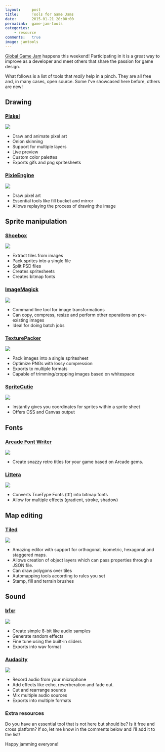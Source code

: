 ```yaml
---
layout:     post
title:      Tools for Game Jams
date:       2015-01-21 20:00:00
permalink:  game-jam-tools
categories: 
    - resource
comments:   true
image: jamtools
---
```




<a href="http://www.globalgamejam.org/" target="_blank">Global Game Jam</a> happens this weekend! Participating in it is a great way to improve as a developer and meet others that share the passion for game design.

What follows is a list of tools that *really* help in a pinch. They are all free and, in many cases, open source. Some I've showcased here before, others are new!

<h2>Drawing</h2>

<h3><a href="http://piskelapp.com/" target="_blank">Piskel</a></h3>


<a href="http://piskelapp.com/" target="_blank"><img src="{{site.baseurl}}/assets/tools/piskel.png" class="img_left"></a>

- Draw and animate pixel art
- Onion skinning
- Support for multiple layers
- Live preview
- Custom color palettes
- Exports gifs and png spritesheets

<div class="clear"></div>

<h3><a href="http://pixieengine.com/" target="_blank">PixieEngine</a></h3>

<a href="http://pixieengine.com/" target="_blank"><img src="{{site.baseurl}}/assets/tools/pixie.png" class="img_left"></a>

- Draw pixel art
- Essential tools like fill bucket and mirror
- Allows replaying the process of drawing the image

<div class="clear"></div>

<h2>Sprite manipulation</h2>

<h3><a href="http://renderhjs.net/shoebox/" target="_blank">Shoebox</a></h3>

<a href="http://renderhjs.net/shoebox/" target="_blank"><img src="{{site.baseurl}}/assets/tools/shoebox.png" class="img_left"></a>

- Extract tiles from images
- Pack sprites into a single file
- Split PSD files
- Creates spritesheets
- Creates bitmap fonts

<div class="clear"></div>

<h3><a href="http://www.imagemagick.org" target="_blank">ImageMagick</a></h3>

<a href="http://www.imagemagick.org" target="_blank"><img src="{{site.baseurl}}/assets/tools/imagemagick.png" class="img_left"></a>

- Command line tool for image transformations
- Can copy, compress, resize and perform other operations on pre-existing images
- Ideal for doing batch jobs

<div class="clear"></div>

<h3><a href="https://www.codeandweb.com/texturepacker" target="_blank">TexturePacker</a></h3>


<a href="https://www.codeandweb.com/texturepacker" target="_blank"><img src="{{site.baseurl}}/assets/tools/texturepacker.png" class="img_left"></a>

- Pack images into a single spritesheet
- Optimize PNGs with lossy compression
- Exports to multiple formats
- Capable of trimming/cropping images based on whitespace

<div class="clear"></div>

<h3><a href="http://spritecutie.com/" target="_blank">SpriteCutie</a></h3>

<a href="http://spritecutie.com/" target="_blank"><img src="{{site.baseurl}}/assets/tools/spritecutie.png" class="img_left"></a>

- Instantly gives you coordinates for sprites within a sprite sheet
- Offers CSS and Canvas output

<div class="clear"></div>

<h2>Fonts</h2>

<h3><a href="http://arcade.photonstorm.com/" target="_blank">Arcade Font Writer</a></h3>

<a href="http://arcade.photonstorm.com/" target="_blank"><img src="{{site.baseurl}}/assets/tools/arcadefont.png" class="img_left"></a>

- Create snazzy retro titles for your game based on Arcade gems.

<div class="clear"></div>

<h3><a href="http://kvazars.com/littera/" target="_blank">Littera</a></h3>

<a href="http://kvazars.com/littera/" target="_blank"><img src="{{site.baseurl}}/assets/tools/littera.png" class="img_left"></a>

- Converts TrueType Fonts (ttf) into bitmap fonts
- Allow for multiple effects (gradient, stroke, shadow)

<div class="clear"></div>

<h2>Map editing</h2>

<h3><a href="http://www.mapeditor.org/" target="_blank">Tiled</a></h3>

<a href="http://www.mapeditor.org/" target="_blank"><img src="{{site.baseurl}}/assets/tools/tiled.png" class="img_left"></a>

- Amazing editor with support for orthogonal, isometric, hexagonal and staggered maps.
- Allows creation of object layers which can pass properties through a JSON file.
- Can draw polygons over tiles
- Automapping tools according to rules you set
- Stamp, fill and terrain brushes

<div class="clear"></div>

<h2>Sound</h2>

<h3><a href="http://www.bfxr.net/" target="_blank">bfxr</a></h3>

<a href="http://www.bfxr.net/" target="_blank"><img src="{{site.baseurl}}/assets/tools/bfxr.png" class="img_left"></a>

- Create simple 8-bit like audio samples
- Generate random effects
- Fine tune using the built-in sliders
- Exports into wav format

<div class="clear"></div>

<h3><a href="http://audacity.sourceforge.net/" target="_blank">Audacity</a></h3>

<a href="http://audacity.sourceforge.net/" target="_blank"><img src="{{site.baseurl}}/assets/tools/audacity.png" class="img_left"></a>

- Record audio from your microphone
- Add effects like echo, reverberation and fade out.
- Cut and rearrange sounds
- Mix multiple audio sources
- Exports into multiple formats

<div class="clear"></div>

<h3>Extra resources</h3>

Do you have an essential tool that is not here but should be? Is it free and cross platform? If so, let me know in the comments below and I'll add it to the list!

Happy jamming everyone!
